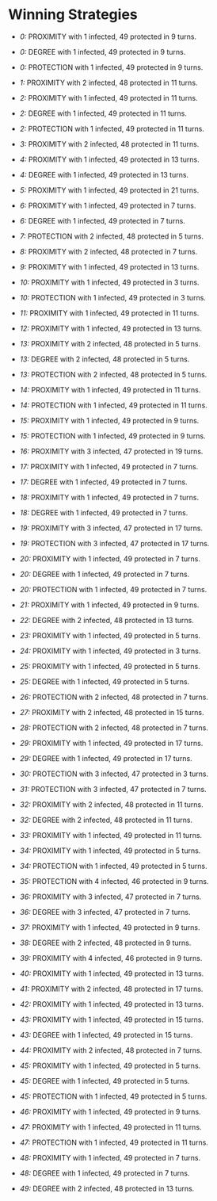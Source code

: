# Winning Strategies

* _0:_ PROXIMITY with 1 infected, 49 protected in 9 turns.


* _0:_ DEGREE with 1 infected, 49 protected in 9 turns.


* _0:_ PROTECTION with 1 infected, 49 protected in 9 turns.


* _1:_ PROXIMITY with 2 infected, 48 protected in 11 turns.


* _2:_ PROXIMITY with 1 infected, 49 protected in 11 turns.


* _2:_ DEGREE with 1 infected, 49 protected in 11 turns.


* _2:_ PROTECTION with 1 infected, 49 protected in 11 turns.


* _3:_ PROXIMITY with 2 infected, 48 protected in 11 turns.


* _4:_ PROXIMITY with 1 infected, 49 protected in 13 turns.


* _4:_ DEGREE with 1 infected, 49 protected in 13 turns.


* _5:_ PROXIMITY with 1 infected, 49 protected in 21 turns.


* _6:_ PROXIMITY with 1 infected, 49 protected in 7 turns.


* _6:_ DEGREE with 1 infected, 49 protected in 7 turns.


* _7:_ PROTECTION with 2 infected, 48 protected in 5 turns.


* _8:_ PROXIMITY with 2 infected, 48 protected in 7 turns.


* _9:_ PROXIMITY with 1 infected, 49 protected in 13 turns.


* _10:_ PROXIMITY with 1 infected, 49 protected in 3 turns.


* _10:_ PROTECTION with 1 infected, 49 protected in 3 turns.


* _11:_ PROXIMITY with 1 infected, 49 protected in 11 turns.


* _12:_ PROXIMITY with 1 infected, 49 protected in 13 turns.


* _13:_ PROXIMITY with 2 infected, 48 protected in 5 turns.


* _13:_ DEGREE with 2 infected, 48 protected in 5 turns.


* _13:_ PROTECTION with 2 infected, 48 protected in 5 turns.


* _14:_ PROXIMITY with 1 infected, 49 protected in 11 turns.


* _14:_ PROTECTION with 1 infected, 49 protected in 11 turns.


* _15:_ PROXIMITY with 1 infected, 49 protected in 9 turns.


* _15:_ PROTECTION with 1 infected, 49 protected in 9 turns.


* _16:_ PROXIMITY with 3 infected, 47 protected in 19 turns.


* _17:_ PROXIMITY with 1 infected, 49 protected in 7 turns.


* _17:_ DEGREE with 1 infected, 49 protected in 7 turns.


* _18:_ PROXIMITY with 1 infected, 49 protected in 7 turns.


* _18:_ DEGREE with 1 infected, 49 protected in 7 turns.


* _19:_ PROXIMITY with 3 infected, 47 protected in 17 turns.


* _19:_ PROTECTION with 3 infected, 47 protected in 17 turns.


* _20:_ PROXIMITY with 1 infected, 49 protected in 7 turns.


* _20:_ DEGREE with 1 infected, 49 protected in 7 turns.


* _20:_ PROTECTION with 1 infected, 49 protected in 7 turns.


* _21:_ PROXIMITY with 1 infected, 49 protected in 9 turns.


* _22:_ DEGREE with 2 infected, 48 protected in 13 turns.


* _23:_ PROXIMITY with 1 infected, 49 protected in 5 turns.


* _24:_ PROXIMITY with 1 infected, 49 protected in 3 turns.


* _25:_ PROXIMITY with 1 infected, 49 protected in 5 turns.


* _25:_ DEGREE with 1 infected, 49 protected in 5 turns.


* _26:_ PROTECTION with 2 infected, 48 protected in 7 turns.


* _27:_ PROXIMITY with 2 infected, 48 protected in 15 turns.


* _28:_ PROTECTION with 2 infected, 48 protected in 7 turns.


* _29:_ PROXIMITY with 1 infected, 49 protected in 17 turns.


* _29:_ DEGREE with 1 infected, 49 protected in 17 turns.


* _30:_ PROTECTION with 3 infected, 47 protected in 3 turns.


* _31:_ PROTECTION with 3 infected, 47 protected in 7 turns.


* _32:_ PROXIMITY with 2 infected, 48 protected in 11 turns.


* _32:_ DEGREE with 2 infected, 48 protected in 11 turns.


* _33:_ PROXIMITY with 1 infected, 49 protected in 11 turns.


* _34:_ PROXIMITY with 1 infected, 49 protected in 5 turns.


* _34:_ PROTECTION with 1 infected, 49 protected in 5 turns.


* _35:_ PROTECTION with 4 infected, 46 protected in 9 turns.


* _36:_ PROXIMITY with 3 infected, 47 protected in 7 turns.


* _36:_ DEGREE with 3 infected, 47 protected in 7 turns.


* _37:_ PROXIMITY with 1 infected, 49 protected in 9 turns.


* _38:_ DEGREE with 2 infected, 48 protected in 9 turns.


* _39:_ PROXIMITY with 4 infected, 46 protected in 9 turns.


* _40:_ PROXIMITY with 1 infected, 49 protected in 13 turns.


* _41:_ PROXIMITY with 2 infected, 48 protected in 17 turns.


* _42:_ PROXIMITY with 1 infected, 49 protected in 13 turns.


* _43:_ PROXIMITY with 1 infected, 49 protected in 15 turns.


* _43:_ DEGREE with 1 infected, 49 protected in 15 turns.


* _44:_ PROXIMITY with 2 infected, 48 protected in 7 turns.


* _45:_ PROXIMITY with 1 infected, 49 protected in 5 turns.


* _45:_ DEGREE with 1 infected, 49 protected in 5 turns.


* _45:_ PROTECTION with 1 infected, 49 protected in 5 turns.


* _46:_ PROXIMITY with 1 infected, 49 protected in 9 turns.


* _47:_ PROXIMITY with 1 infected, 49 protected in 11 turns.


* _47:_ PROTECTION with 1 infected, 49 protected in 11 turns.


* _48:_ PROXIMITY with 1 infected, 49 protected in 7 turns.


* _48:_ DEGREE with 1 infected, 49 protected in 7 turns.


* _49:_ DEGREE with 2 infected, 48 protected in 13 turns.


